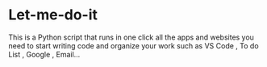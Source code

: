 # Let-me-do-it
This is a Python script that runs in one click all the apps and websites you need to start writing code and organize your work such as VS Code , To do List , Google , Email...
